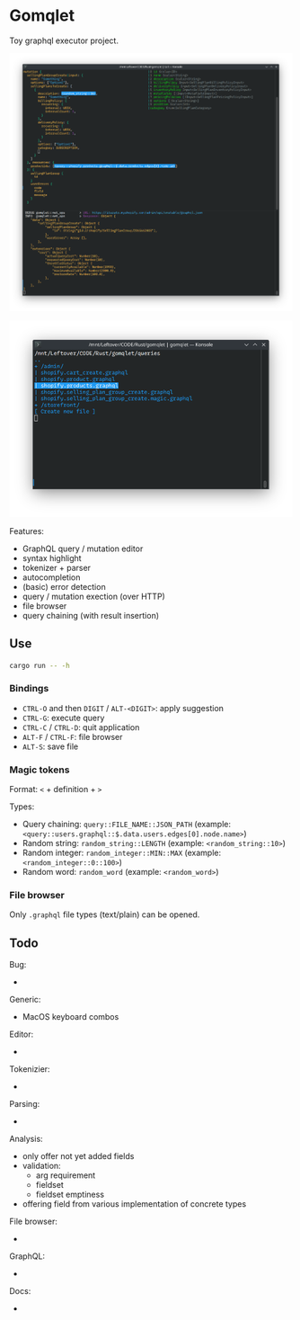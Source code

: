 # Gomqlet

Toy graphql executor project.

![Screenshot](./misc/screenshot.png)

![Screenshot](./misc/screenshot2.png)

Features:

- GraphQL query / mutation editor
- syntax highlight
- tokenizer + parser
- autocompletion
- (basic) error detection
- query / mutation exection (over HTTP)
- file browser
- query chaining (with result insertion)


## Use

```bash
cargo run -- -h
```


### Bindings

- `CTRL-O` and then `DIGIT` / `ALT-<DIGIT>`: apply suggestion
- `CTRL-G`: execute query
- `CTRL-C` / `CTRL-D`: quit application
- `ALT-F` / `CTRL-F`: file browser
- `ALT-S`: save file


### Magic tokens

Format: `<` + definition + `>`

Types:

- Query chaining: `query::FILE_NAME::JSON_PATH` (example: `<query::users.graphql::$.data.users.edges[0].node.name>`)
- Random string: `random_string::LENGTH` (example: `<random_string::10>`)
- Random integer: `random_integer::MIN::MAX` (example: `<random_integer::0::100>`)
- Random word: `random_word` (example: `<random_word>`)


### File browser

Only `.graphql` file types (text/plain) can be opened.


## Todo

Bug:

-

Generic:

- MacOS keyboard combos

Editor:

-

Tokenizier:

- 

Parsing:

- 

Analysis:

- only offer not yet added fields
- validation:
    - arg requirement
    - fieldset
    - fieldset emptiness
- offering field from various implementation of concrete types

File browser:

- 

GraphQL:

-

Docs:

- 